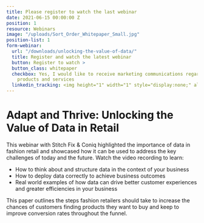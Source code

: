 ```yaml
---
title: Please register to watch the last webinar
date: 2021-06-15 00:00:00 Z
position: 1
resource: Webinars
image: "/uploads/Sort_Order_Whitepaper_Small.jpg"
position-list: 1
form-webinar:
  url: "/downloads/unlocking-the-value-of-data/"
  title: Register and watch the latest webinar
  button: Register to watch >
  button_class: whitepaper
  checkbox: Yes, I would like to receive marketing communications regarding Dressipi
    products and services
  linkedin_tracking: <img height="1" width="1" style="display:none;" alt="" src="https://dc.ads.linkedin.com/collect/?pid=300788&conversionId=551785&fmt=gif">
---
```


# Adapt and Thrive: Unlocking the Value of Data in Retail

This webinar with Stitch Fix & Coniq highlighted the importance of data in fashion retail and showcased how it can be used to address the key challenges of today and the future. Watch the video recording to learn:

+ How to think about and structure data in the context of your business
+ How to deploy data correctly to achieve business outcomes
+ Real world examples of how data can drive better customer experiences and greater efficiencies in your business
 
This paper outlines the steps fashion retailers should take to increase the chances of customers finding products they want to buy and keep to improve conversion rates throughout the funnel.
